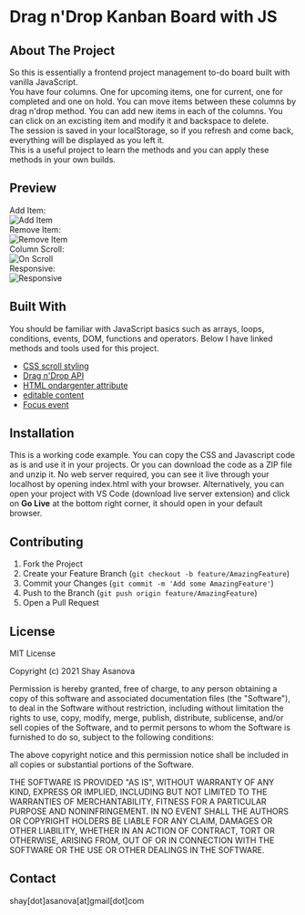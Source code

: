 # Drag n'Drop Kanban Board with JS

## About The Project

So this is essentially a frontend project management to-do board built with vanilla JavaScript. <br/>
You have four columns. One for upcoming items, one for current, one for completed and one on hold. You can move items between these columns by drag n'drop method. You can add new items in each of the columns. You can click on an excisting item and modify it and backspace to delete.<br/>
The session is saved in your localStorage, so if you refresh and come back, everything will be displayed as you left it. <br/>
This is a useful project to learn the methods and you can apply these methods in your own builds.

## Preview

Add Item: <br/>
![Add Item](media/image1.gif) <br/>
Remove Item: <br/>
![Remove Item](media/image2.gif)<br/>
Column Scroll: <br/>
![On Scroll](media/image3.gif)<br/>
Responsive: <br/>
![Responsive](media/image4.gif)

## Built With <br/>

You should be familiar with JavaScript basics such as arrays, loops, conditions, events, DOM, functions and operators. Below I have linked methods and tools used for this project. <br/>

- [CSS scroll styling](https://css-tricks.com/the-current-state-of-styling-scrollbars/)
- [Drag n'Drop API](https://www.w3schools.com/html/html5_draganddrop.asp)
- [HTML ondargenter attribute](https://www.w3schools.com/tags/att_ondragenter.asp)
- [editable content](https://developer.mozilla.org/en-US/docs/Web/Guide/HTML/Editable_content)
- [Focus event](https://developer.mozilla.org/en-US/docs/Web/API/Element/focusout_event)

## Installation

This is a working code example.
You can copy the CSS and Javascript code as is and use it in your projects.
Or you can download the code as a ZIP file and unzip it. No web server required, you can see it live through your localhost by opening index.html with your browser. Alternatively, you can open your project with VS Code (download live server extension) and click on **Go Live** at the bottom right corner, it should open in your default browser.

## Contributing

1. Fork the Project
2. Create your Feature Branch (`git checkout -b feature/AmazingFeature`)
3. Commit your Changes (`git commit -m 'Add some AmazingFeature'`)
4. Push to the Branch (`git push origin feature/AmazingFeature`)
5. Open a Pull Request

## License

MIT License

Copyright (c) 2021 Shay Asanova

Permission is hereby granted, free of charge, to any person obtaining a copy
of this software and associated documentation files (the "Software"), to deal
in the Software without restriction, including without limitation the rights
to use, copy, modify, merge, publish, distribute, sublicense, and/or sell
copies of the Software, and to permit persons to whom the Software is
furnished to do so, subject to the following conditions:

The above copyright notice and this permission notice shall be included in all
copies or substantial portions of the Software.

THE SOFTWARE IS PROVIDED "AS IS", WITHOUT WARRANTY OF ANY KIND, EXPRESS OR
IMPLIED, INCLUDING BUT NOT LIMITED TO THE WARRANTIES OF MERCHANTABILITY,
FITNESS FOR A PARTICULAR PURPOSE AND NONINFRINGEMENT. IN NO EVENT SHALL THE
AUTHORS OR COPYRIGHT HOLDERS BE LIABLE FOR ANY CLAIM, DAMAGES OR OTHER
LIABILITY, WHETHER IN AN ACTION OF CONTRACT, TORT OR OTHERWISE, ARISING FROM,
OUT OF OR IN CONNECTION WITH THE SOFTWARE OR THE USE OR OTHER DEALINGS IN THE
SOFTWARE.

## Contact

shay[dot]asanova[at]gmail[dot]com
